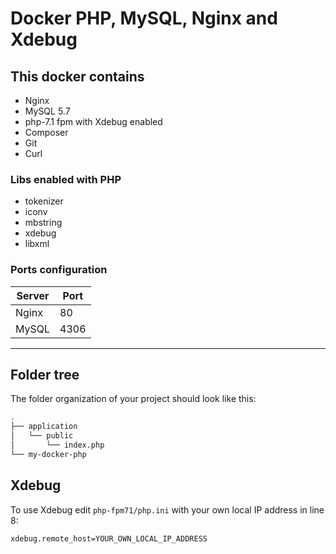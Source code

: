 # Docker PHP, MySQL, Nginx and Xdebug

## This docker contains
- Nginx
- MySQL 5.7
- php-7.1 fpm with Xdebug enabled
- Composer
- Git
- Curl

### Libs enabled with PHP
- tokenizer
- iconv
- mbstring
- xdebug
- libxml

### Ports configuration

| Server     | Port |
|------------|------|
| Nginx      | 80   |
| MySQL      | 4306 |

---

## Folder tree

The folder organization of your project should look like this:

```sh
.
├── application
│   └── public
│       └── index.php
└── my-docker-php
```

## Xdebug

To use Xdebug edit `php-fpm71/php.ini` with your own local IP address in line 8:

```sh
xdebug.remote_host=YOUR_OWN_LOCAL_IP_ADDRESS
```
